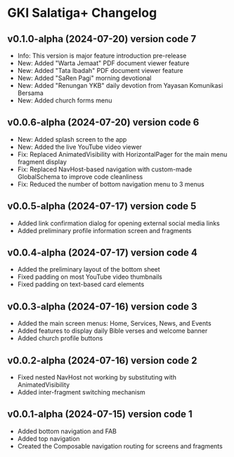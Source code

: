 # GKI Salatiga+ Changelog

## v0.1.0-alpha (2024-07-20) version code 7

- Info: This version is major feature introduction pre-release
- New: Added "Warta Jemaat" PDF document viewer feature
- New: Added "Tata Ibadah" PDF document viewer feature
- New: Added "SaRen Pagi" morning devotional
- New: Added "Renungan YKB" daily devotion from Yayasan Komunikasi Bersama
- New: Added church forms menu

## v0.0.6-alpha (2024-07-20) version code 6

- New: Added splash screen to the app
- New: Added the live YouTube video viewer
- Fix: Replaced AnimatedVisibility with HorizontalPager for the main menu fragment display
- Fix: Replaced NavHost-based navigation with custom-made GlobalSchema to improve code cleanliness
- Fix: Reduced the number of bottom navigation menu to 3 menus

## v0.0.5-alpha (2024-07-17) version code 5

- Added link confirmation dialog for opening external social media links
- Added preliminary profile information screen and fragments

## v0.0.4-alpha (2024-07-17) version code 4

- Added the preliminary layout of the bottom sheet
- Fixed padding on most YouTube video thumbnails
- Fixed padding on text-based card elements

## v0.0.3-alpha (2024-07-16) version code 3

- Added the main screen menus: Home, Services, News, and Events
- Added features to display daily Bible verses and welcome banner
- Added church profile buttons

## v0.0.2-alpha (2024-07-16) version code 2

- Fixed nested NavHost not working by substituting with AnimatedVisibility
- Added inter-fragment switching mechanism

## v0.0.1-alpha (2024-07-15) version code 1

- Added bottom navigation and FAB
- Added top navigation
- Created the Composable navigation routing for screens and fragments
